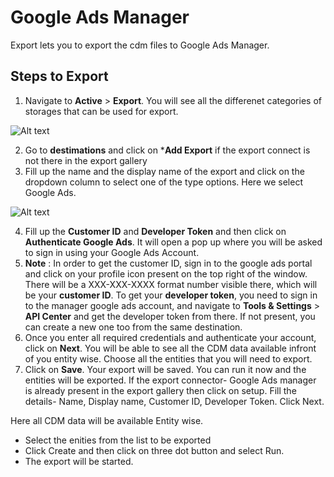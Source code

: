 # Google Ads Manager

Export lets you to export the cdm files to Google Ads Manager.

## Steps to Export
1. Navigate to **Active** > **Export**. You will see all the differenet categories of storages that can be used for export.

![Alt text]()

2. Go to **destimations** and click on ***Add Export** if the export connect is not there in the export gallery
3. Fill up the name and the display name of the export and click on the dropdown column to select one of the type options. Here we select Google Ads.

![Alt text](https://github.com/skypointcloud/platform/blob/master/docs/doc_snippets/googleadsexportstep1.PNG?raw=true)

4. Fill up the **Customer ID** and **Developer Token** and then click on **Authenticate Google Ads**. It will open a pop up where you will be asked to sign in using your Google Ads Account.
5. **Note** : In order to get the customer ID, sign in to the google ads portal and click on your profile icon present on the top right of the window. There will be a XXX-XXX-XXXX format number visible there, which will be your **customer ID**. To get your **developer token**, you need to sign in to the manager google ads account, and navigate to **Tools & Settings** > **API Center** and get the developer token from there. If not present, you can create a new one too from the same destination. 
5. Once you enter all required credentials and authenticate your account, click on **Next**. You will be able to see all the CDM data available infront of you entity wise. Choose all the entities that you will need to export.
6. Click on **Save**. Your export will be saved. You can run it now and the entities will be exported.
If the export connector- Google Ads manager is already present in the export gallery then click on setup.
Fill the details- Name, Display name, Customer ID, Developer Token.
Click Next.

Here all CDM data will be available Entity wise.
 - Select the enities from the list to be exported
 - Click Create and then click on three dot button and select Run.
 - The export will be started.
